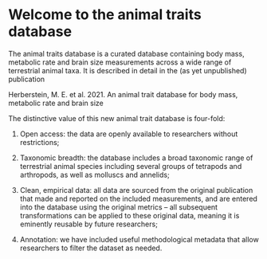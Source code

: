 # Welcome to the animal traits database

The animal traits database is a curated database containing 
body mass, metabolic rate and brain size measurements across a wide range of terrestrial animal taxa. It is described in detail in the (as yet unpublished) publication

Herberstein, M. E. et al. 2021. An animal trait database for body mass, metabolic rate and brain size

The distinctive value of this new animal trait database is four-fold: 

1) Open access: the data are openly available to researchers without restrictions; 

2) Taxonomic breadth: the database includes a broad taxonomic range of terrestrial animal species including several groups of tetrapods and arthropods, as well as molluscs and annelids; 
 
3) Clean, empirical data: all data are sourced from the original publication that made and reported on the included measurements, and are entered into the database using the original metrics – all subsequent transformations can be applied to these original data, meaning it is eminently reusable by future researchers; 

4) Annotation: we have included useful methodological metadata that allow researchers to filter the dataset as needed.

